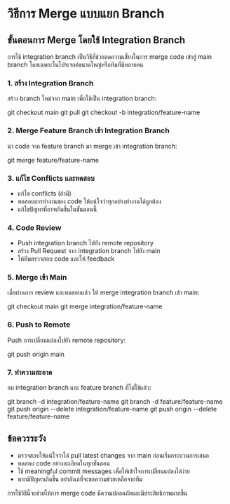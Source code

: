 # วิธีการ Merge แบบแยก Branch

## ขั้นตอนการ Merge โดยใช้ Integration Branch

การใช้ integration branch เป็นวิธีที่ช่วยลดความเสี่ยงในการ merge code เข้าสู่ main branch โดยเฉพาะในโปรเจกต์ขนาดใหญ่หรือทีมที่มีหลายคน

### 1. สร้าง Integration Branch

สร้าง branch ใหม่จาก main เพื่อใช้เป็น integration branch:

git checkout main
git pull
git checkout -b integration/feature-name

### 2. Merge Feature Branch เข้า Integration Branch

นำ code จาก feature branch มา merge เข้า integration branch:

git merge feature/feature-name

### 3. แก้ไข Conflicts และทดสอบ

- แก้ไข conflicts (ถ้ามี)
- ทดสอบการทำงานของ code ให้แน่ใจว่าทุกอย่างทำงานได้ถูกต้อง
- แก้ไขปัญหาที่อาจเกิดขึ้นในขั้นตอนนี้

### 4. Code Review

- Push integration branch ไปยัง remote repository
- สร้าง Pull Request จาก integration branch ไปยัง main
- ให้ทีมตรวจสอบ code และให้ feedback

### 5. Merge เข้า Main

เมื่อผ่านการ review และทดสอบแล้ว ให้ merge integration branch เข้า main:

git checkout main
git merge integration/feature-name

### 6. Push to Remote

Push การเปลี่ยนแปลงไปยัง remote repository:

git push origin main

### 7. ทำความสะอาด

ลบ integration branch และ feature branch ที่ไม่ใช้แล้ว:

git branch -d integration/feature-name
git branch -d feature/feature-name
git push origin --delete integration/feature-name
git push origin --delete feature/feature-name

## ข้อควรระวัง

- ตรวจสอบให้แน่ใจว่าได้ pull latest changes จาก main ก่อนเริ่มกระบวนการเสมอ
- ทดสอบ code อย่างละเอียดในทุกขั้นตอน
- ใช้ meaningful commit messages เพื่อให้เข้าใจการเปลี่ยนแปลงได้ง่าย
- หากมีปัญหาเกิดขึ้น อย่าลังเลที่จะขอความช่วยเหลือจากทีม

การใช้วิธีนี้จะช่วยให้การ merge code มีความปลอดภัยและมีประสิทธิภาพมากขึ้น